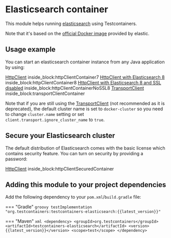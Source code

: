# Elasticsearch container

This module helps running [elasticsearch](https://www.elastic.co/products/elasticsearch) using
Testcontainers.

Note that it's based on the [official Docker image](https://www.elastic.co/guide/en/elasticsearch/reference/current/docker.html) provided by elastic.

## Usage example

You can start an elasticsearch container instance from any Java application by using:

<!--codeinclude-->
[HttpClient](../../modules/elasticsearch/src/test/java/org/testcontainers/elasticsearch/ElasticsearchContainerTest.java) inside_block:httpClientContainer7
[HttpClient with Elasticsearch 8](../../modules/elasticsearch/src/test/java/org/testcontainers/elasticsearch/ElasticsearchContainerTest.java) inside_block:httpClientContainer8
[HttpClient with Elasticsearch 8 and SSL disabled](../../modules/elasticsearch/src/test/java/org/testcontainers/elasticsearch/ElasticsearchContainerTest.java) inside_block:httpClientContainerNoSSL8
[TransportClient](../../modules/elasticsearch/src/test/java/org/testcontainers/elasticsearch/ElasticsearchContainerTest.java) inside_block:transportClientContainer
<!--/codeinclude-->


Note that if you are still using the [TransportClient](https://www.elastic.co/guide/en/elasticsearch/client/java-api/current/transport-client.html)
(not recommended as it is deprecated), the default cluster name is set to `docker-cluster` so you need to change `cluster.name` setting
or set `client.transport.ignore_cluster_name` to `true`.

## Secure your Elasticsearch cluster

The default distribution of Elasticsearch comes with the basic license which contains security feature.
You can turn on security by providing a password:

<!--codeinclude-->
[HttpClient](../../modules/elasticsearch/src/test/java/org/testcontainers/elasticsearch/ElasticsearchContainerTest.java) inside_block:httpClientSecuredContainer
<!--/codeinclude-->

## Adding this module to your project dependencies

Add the following dependency to your `pom.xml`/`build.gradle` file:

=== "Gradle"
    ```groovy
    testImplementation "org.testcontainers:testcontainers-elasticsearch:{{latest_version}}"
    ```

=== "Maven"
    ```xml
    <dependency>
        <groupId>org.testcontainers</groupId>
        <artifactId>testcontainers-elasticsearch</artifactId>
        <version>{{latest_version}}</version>
        <scope>test</scope>
    </dependency>
    ```
